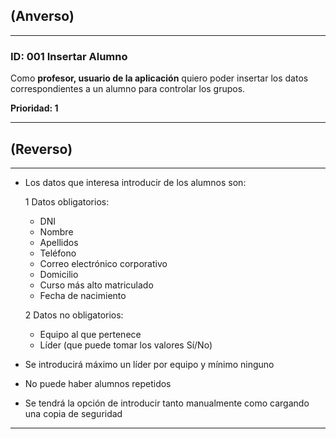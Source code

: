## (Anverso)
---

### **ID:** 001 **Insertar Alumno**

Como **profesor, usuario de la aplicación** quiero poder insertar los datos correspondientes a un alumno para controlar los grupos.

__Prioridad: 1__

---

## (Reverso)

---

* Los datos que interesa introducir de los alumnos son:

    1 Datos obligatorios: 
    
    * DNI
    * Nombre 
    * Apellidos
    * Teléfono
    * Correo electrónico corporativo
    * Domicilio
    * Curso más alto matriculado
    * Fecha de nacimiento

    2 Datos no obligatorios: 
    
    * Equipo al que pertenece
    * Líder (que puede tomar los valores Sí/No)

* Se introducirá máximo un líder por equipo y mínimo ninguno
* No puede haber alumnos repetidos
* Se tendrá la opción de introducir tanto manualmente como cargando una copia de seguridad

---
